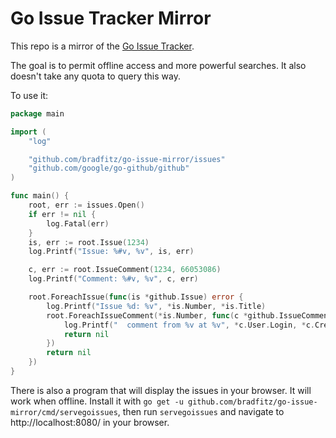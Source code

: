 # Go Issue Tracker Mirror

This repo is a mirror of the
[Go Issue Tracker](https://github.com/golang/go/issues).

The goal is to permit offline access and more powerful searches. It
also doesn't take any quota to query this way.

To use it:

```go
package main

import (
	"log"

	"github.com/bradfitz/go-issue-mirror/issues"
	"github.com/google/go-github/github"
)

func main() {
	root, err := issues.Open()
	if err != nil {
		log.Fatal(err)
	}
	is, err := root.Issue(1234)
	log.Printf("Issue: %#v, %v", is, err)

	c, err := root.IssueComment(1234, 66053086)
	log.Printf("Comment: %#v, %v", c, err)

	root.ForeachIssue(func(is *github.Issue) error {
		log.Printf("Issue %d: %v", *is.Number, *is.Title)
		root.ForeachIssueComment(*is.Number, func(c *github.IssueComment) error {
			log.Printf("  comment from %v at %v", *c.User.Login, *c.CreatedAt)
			return nil
		})
		return nil
	})
}
```

There is also a program that will display the issues in your browser.
It will work when offline. Install it with
`go get -u github.com/bradfitz/go-issue-mirror/cmd/servegoissues`,
then run `servegoissues` and navigate to http://localhost:8080/ in your browser.
